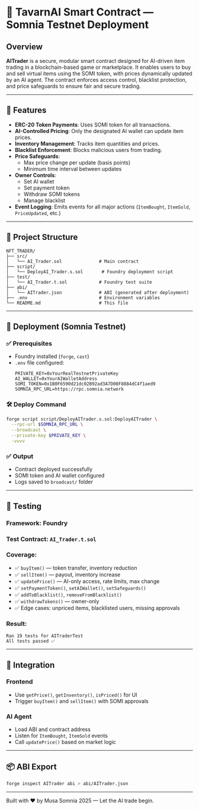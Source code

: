 # 🧠 TavarnAI Smart Contract — Somnia Testnet Deployment

## Overview
**AITrader** is a secure, modular smart contract designed for AI-driven item trading in a blockchain-based game or marketplace. It enables users to buy and sell virtual items using the SOMI token, with prices dynamically updated by an AI agent. The contract enforces access control, blacklist protection, and price safeguards to ensure fair and secure trading.

---

## 🔧 Features

- **ERC-20 Token Payments**: Uses SOMI token for all transactions.
- **AI-Controlled Pricing**: Only the designated AI wallet can update item prices.
- **Inventory Management**: Tracks item quantities and prices.
- **Blacklist Enforcement**: Blocks malicious users from trading.
- **Price Safeguards**:
  - Max price change per update (basis points)
  - Minimum time interval between updates
- **Owner Controls**:
  - Set AI wallet
  - Set payment token
  - Withdraw SOMI tokens
  - Manage blacklist
- **Event Logging**: Emits events for all major actions (`ItemBought`, `ItemSold`, `PriceUpdated`, etc.)

---

## 📁 Project Structure

```
NFT_TRADER/
├── src/
│   └── AI_Trader.sol              # Main contract
├── script/
│   └── DeployAI_Trader.s.sol       # Foundry deployment script
├── test/
│   └── AI_Trader.t.sol            # Foundry test suite
├── abi/
│   └── AITrader.json              # ABI (generated after deployment)
├── .env                           # Environment variables
└── README.md                      # This file
```

---

## 🚀 Deployment (Somnia Testnet)

### ✅ Prerequisites
- Foundry installed (`forge`, `cast`)
- `.env` file configured:
  ```env
  PRIVATE_KEY=0xYourRealTestnetPrivateKey
  AI_WALLET=0xYourAIWalletAddress
  SOMI_TOKEN=0x1B0F6590d21dc02B92ad3A7D00F8884dC4f1aed9
  SOMNIA_RPC_URL=https://rpc.somnia.network
  ```

### 🛠 Deploy Command
```bash
forge script script/DeployAITrader.s.sol:DeployAITrader \
  --rpc-url $SOMNIA_RPC_URL \
  --broadcast \
  --private-key $PRIVATE_KEY \
  -vvvv
```

### ✅ Output
- Contract deployed successfully
- SOMI token and AI wallet configured
- Logs saved to `broadcast/` folder

---

## 🧪 Testing

### Framework: Foundry

### Test Contract: `AI_Trader.t.sol`

### Coverage:
- ✅ `buyItem()` — token transfer, inventory reduction
- ✅ `sellItem()` — payout, inventory increase
- ✅ `updatePrice()` — AI-only access, rate limits, max change
- ✅ `setPaymentToken()`, `setAIWallet()`, `setSafeguards()`
- ✅ `addToBlacklist()`, `removeFromBlacklist()`
- ✅ `withdrawTokens()` — owner-only
- ✅ Edge cases: unpriced items, blacklisted users, missing approvals

### Result:
```
Ran 19 tests for AITraderTest
All tests passed ✅
```

---

## 🔌 Integration

### Frontend
- Use `getPrice()`, `getInventory()`, `isPriced()` for UI
- Trigger `buyItem()` and `sellItem()` with SOMI approvals

### AI Agent
- Load ABI and contract address
- Listen for `ItemBought`, `ItemSold` events
- Call `updatePrice()` based on market logic

---

## 📦 ABI Export
```bash
forge inspect AITrader abi > abi/AITrader.json
```

---


Built with ❤️ by Musa
Somnia 2025 — Let the AI trade begin.